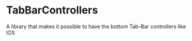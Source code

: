 # TabBarControllers
A library that makes it possible to have the bottom Tab-Bar controllers like IOS
